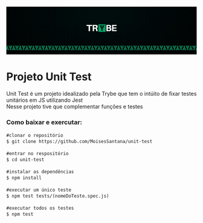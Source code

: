 ![Banner da Trybe](./trybe-banner.jpeg)
# Projeto Unit Test

Unit Test é um projeto idealizado pela Trybe que tem o intúito de fixar testes unitários em JS utilizando Jest
<br>
Nesse projeto tive que complementar funções e testes

### Como baixar e exercutar:
~~~Shell
#clonar o repositório
$ git clone https://github.com/MoisesSantana/unit-test

#entrar no respositório
$ cd unit-test

#instalar as dependências
$ npm install

#executar um único teste
$ npm test tests/(nomeDoTeste.spec.js)

#executar todos os testes
$ npm test
